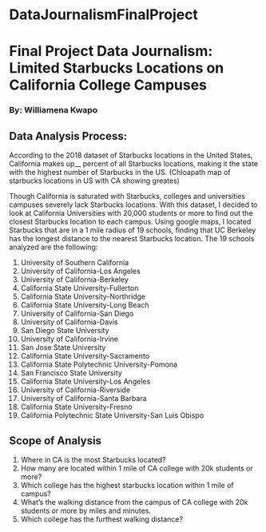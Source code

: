 # DataJournalismFinalProject
# Final Project Data Journalism: Limited Starbucks Locations on California College Campuses 
### By: Williamena Kwapo
## Data Analysis Process: 
According to the 2018 dataset of Starbucks locations in the United States, California makes up__ percent of all Starbucks locations, making it the state with the highest number of Starbucks in the US. 
(Chloapath map of starbucks locations in US with CA showing greates)

Though California is saturated with Starbucks, colleges and universities campuses severely lack Starbucks locations. With this dataset, I decided to look at California Universities with 20,000 students or more to find out the closest Starbucks location to each campus. Using google maps, I located Starbucks that are in a 1 mile radius of 19 schools, finding that UC Berkeley has the longest distance to the nearest Starbucks location. The 19 schools analyzed are the following: 
1. University of Southern California
2. University of California-Los Angeles
3. University of California-Berkeley
4. California State University-Fullerton
5. California State University-Northridge
6. California State University-Long Beach
7. University of California-San Diego
8. University of California-Davis
9. San Diego State University
10. University of California-Irvine
11. San Jose State University
12. California State University-Sacramento
13. California State Polytechnic University-Pomona
14. San Francisco State University
15. California State University-Los Angeles
16. University of California-Riverside
17. University of California-Santa Barbara
18. California State University-Fresno
19. California Polytechnic State University-San Luis Obispo
## Scope of Analysis
1. Where in CA is the most Starbucks located?
2. How many are located within 1 mile of CA college with 20k students or more?
3. Which college has the highest starbucks location within 1 mile of campus?
4. What’s the walking distance from the campus of CA college with 20k students or more by miles and minutes. 
5. Which college has the furthest walking distance?
